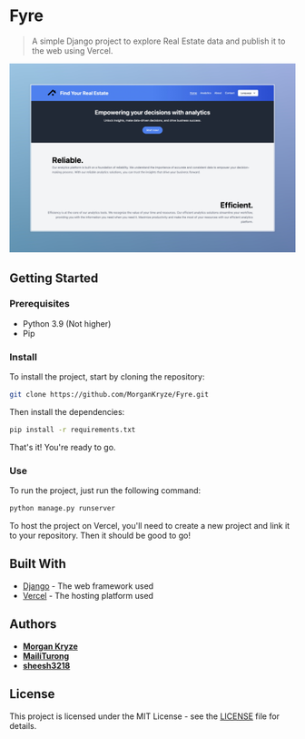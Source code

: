 # Fyre

> A simple Django project to explore Real Estate data and publish it to the web using Vercel.

[![Fyre](assets/img/demo.jpeg)](https://fyre.vercel.app/)

## Getting Started

### Prerequisites

- Python 3.9 (Not higher)
- Pip

### Install

To install the project, start by cloning the repository:

```bash
git clone https://github.com/MorganKryze/Fyre.git
```

Then install the dependencies:

```bash
pip install -r requirements.txt
```

That's it! You're ready to go.

### Use

To run the project, just run the following command:

```bash
python manage.py runserver
```

To host the project on Vercel, you'll need to create a new project and link it to your repository. Then it should be good to go!

## Built With

- [Django](https://www.djangoproject.com/) - The web framework used
- [Vercel](https://vercel.com/) - The hosting platform used

## Authors

- [**Morgan Kryze**](https://github.com/MorganKryze)
- [**MailiTurong**](https://github.com/MailiTruong)
- [**sheesh3218**](https://github.com/sheesh3218)

## License

This project is licensed under the MIT License - see the [LICENSE](LICENSE) file for details.
